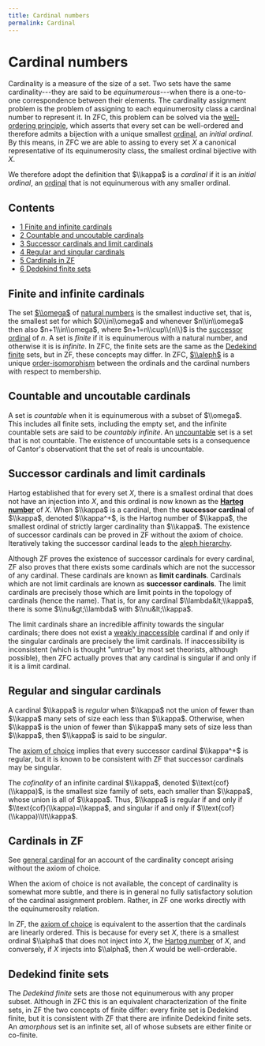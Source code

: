 ```yaml
---
title: Cardinal numbers
permalink: Cardinal
---
```

# Cardinal numbers











  
Cardinality is a measure of the size of a set. Two sets have the same
cardinality---they are said to be *equinumerous*---when there is a
one-to-one correspondence between their elements. The cardinality
assignment problem is the problem of assigning to each equinumerosity
class a cardinal number to represent it. In ZFC, this problem can be
solved via the [well-ordering
principle](Well-ordering_principle "Well-ordering principle"),
which asserts that every set can be well-ordered and therefore admits a
bijection with a unique smallest
[ordinal](Ordinal "Ordinal"),
an *initial ordinal*. By this means, in ZFC we are able to assing to
every set $X$ a canonical representative of its equinumerosity class,
the smallest ordinal bijective with $X$.

We therefore adopt the definition that $\\kappa$ is a *cardinal* if it
is an *initial ordinal*, an
[ordinal](Ordinal "Ordinal")
that is not equinumerous with any smaller ordinal.



## Contents


-   [<span class="tocnumber">1</span> <span class="toctext">Finite and
    infinite cardinals</span>](#Finite_and_infinite_cardinals)
-   [<span class="tocnumber">2</span> <span class="toctext">Countable
    and uncoutable
    cardinals</span>](#Countable_and_uncoutable_cardinals)
-   [<span class="tocnumber">3</span> <span class="toctext">Successor
    cardinals and limit
    cardinals</span>](#Successor_cardinals_and_limit_cardinals)
-   [<span class="tocnumber">4</span> <span class="toctext">Regular and
    singular cardinals</span>](#Regular_and_singular_cardinals)
-   [<span class="tocnumber">5</span> <span class="toctext">Cardinals in
    ZF</span>](#Cardinals_in_ZF)
-   [<span class="tocnumber">6</span> <span class="toctext">Dedekind
    finite sets</span>](#Dedekind_finite_sets)


## Finite and infinite cardinals

The set
[$\\omega$](Omega "Omega")
of [natural
numbers](Omega "Omega") is
the smallest inductive set, that is, the smallest set for which
$0\\in\\omega$ and whenever $n\\in\\omega$ then also $n+1\\in\\omega$,
where $n+1=n\\cup\\{n\\}$ is the [successor
ordinal](Successor_ordinal "Successor ordinal")
of $n$. A set is *finite* if it is equinumerous with a natural number,
and otherwise it is is *infinite*. In ZFC, the finite sets are the same
as the [Dedekind
finite](Dedekind_finite "Dedekind finite")
sets, but in ZF, these concepts may differ. In ZFC,
[$\\aleph$](Aleph "Aleph")
is a unique
[order-isomorphism](Order-isomorphism "Order-isomorphism")
between the ordinals and the cardinal numbers with respect to
membership.

## Countable and uncoutable cardinals

A set is *countable* when it is equinumerous with a subset of $\\omega$.
This includes all finite sets, including the empty set, and the infinite
countable sets are said to be *countably infinite*. An
<a href="Uncountable" class="mw-redirect" title="Uncountable">uncountable</a>
set is a set that is not countable. The existence of uncountable sets is
a consequence of Cantor's observationt that the set of reals is
uncountable.

## Successor cardinals and limit cardinals

Hartog established that for every set $X$, there is a smallest ordinal
that does not have an injection into $X$, and this ordinal is now known
as the **[Hartog
number](Hartog_number "Hartog number")**
of $X$. When $\\kappa$ is a cardinal, then the **successor cardinal** of
$\\kappa$, denoted $\\kappa^+$, is the Hartog number of $\\kappa$, the
smallest ordinal of strictly larger cardinality than $\\kappa$. The
existence of successor cardinals can be proved in ZF without the axiom
of choice. Iteratively taking the successor cardinal leads to the [aleph
hierarchy](Aleph "Aleph").

Although ZF proves the existence of successor cardinals for every
cardinal, ZF also proves that there exists some cardinals which are not
the successor of any cardinal. These cardinals are known as **limit
cardinals**. Cardinals which are not limit cardinals are known as
**successor cardinals**. The limit cardinals are precisely those which
are limit points in the topology of cardinals (hence the name). That is,
for any cardinal $\\lambda&lt;\\kappa$, there is some $\\nu&gt;\\lambda$
with $\\nu&lt;\\kappa$.

The limit cardinals share an incredible affinity towards the singular
cardinals; there does not exist a [weakly
inaccessible](Inaccessible "Inaccessible")
cardinal if and only if the singular cardinals are precisely the limit
cardinals. If inaccessibility is inconsistent (which is thought "untrue"
by most set theorists, although possible), then ZFC actually proves that
any cardinal is singular if and only if it is a limit cardinal.

## Regular and singular cardinals

A cardinal $\\kappa$ is *regular* when $\\kappa$ not the union of fewer
than $\\kappa$ many sets of size each less than $\\kappa$. Otherwise,
when $\\kappa$ is the union of fewer than $\\kappa$ many sets of size
less than $\\kappa$, then $\\kappa$ is said to be *singular*.

The
<a href="Axiom_of_choice" class="mw-redirect" title="Axiom of choice">axiom of choice</a>
implies that every successor cardinal $\\kappa^+$ is regular, but it is
known to be consistent with ZF that successor cardinals may be singular.

The *cofinality* of an infinite cardinal $\\kappa$, denoted
$\\text{cof}(\\kappa)$, is the smallest size family of sets, each
smaller than $\\kappa$, whose union is all of $\\kappa$. Thus, $\\kappa$
is regular if and only if $\\text{cof}(\\kappa)=\\kappa$, and singular
if and only if $\\text{cof}(\\kappa)\\lt\\kappa$.

## Cardinals in ZF

See [general
cardinal](Cardinal_general "Cardinal general")
for an account of the cardinality concept arising without the axiom of
choice.

When the axiom of choice is not available, the concept of cardinality is
somewhat more subtle, and there is in general no fully satisfactory
solution of the cardinal assignment problem. Rather, in ZF one works
directly with the equinumerosity relation.

In ZF, the
<a href="Axiom_of_choice" class="mw-redirect" title="Axiom of choice">axiom of choice</a>
is equivalent to the assertion that the cardinals are linearly ordered.
This is because for every set $X$, there is a smallest ordinal $\\alpha$
that does not inject into $X$, the [Hartog
number](Hartog_number "Hartog number")
of $X$, and conversely, if $X$ injects into $\\alpha$, then $X$ would be
well-orderable.

## Dedekind finite sets

The *Dedekind finite* sets are those not equinumerous with any proper
subset. Although in ZFC this is an equivalent characterization of the
finite sets, in ZF the two concepts of finite differ: every finite set
is Dedekind finite, but it is consistent with ZF that there are infinite
Dedekind finite sets. An *amorphous* set is an infinite set, all of
whose subsets are either finite or co-finite.


